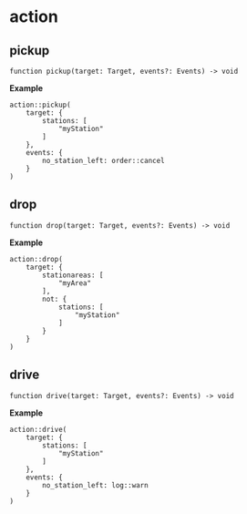 # action

## pickup

```wdl
function pickup(target: Target, events?: Events) -> void
```

**Example**

```wdl
action::pickup(
    target: {
        stations: [
            "myStation"
        ]
    },
    events: {
        no_station_left: order::cancel
    }
)
```

## drop

```wdl
function drop(target: Target, events?: Events) -> void
```

**Example**

```wdl
action::drop(
    target: {
        stationareas: [
            "myArea"
        ],
        not: {
            stations: [
                "myStation"
            ]
        }
    }
)
```

## drive

```wdl
function drive(target: Target, events?: Events) -> void
```

**Example**

```wdl
action::drive(
    target: {
        stations: [
            "myStation"
        ]
    },
    events: {
        no_station_left: log::warn
    }
)
```
